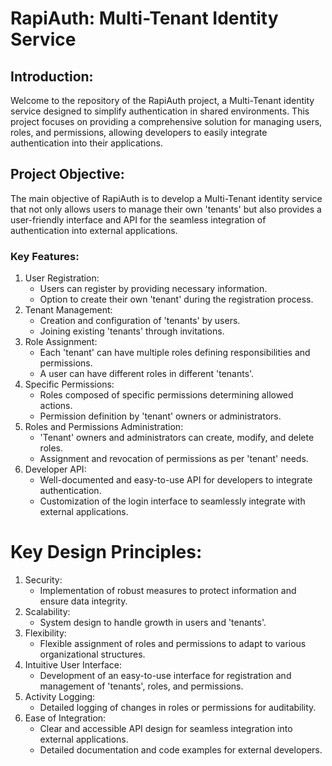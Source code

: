 # RapiAuth: Multi-Tenant Identity Service

## Introduction:

Welcome to the repository of the RapiAuth project, a Multi-Tenant identity service designed to simplify authentication in shared environments. This project focuses on providing a comprehensive solution for managing users, roles, and permissions, allowing developers to easily integrate authentication into their applications.

## Project Objective:

The main objective of RapiAuth is to develop a Multi-Tenant identity service that not only allows users to manage their own 'tenants' but also provides a user-friendly interface and API for the seamless integration of authentication into external applications.

### Key Features:

1. User Registration:
   - Users can register by providing necessary information.
   - Option to create their own 'tenant' during the registration process.
2. Tenant Management:
   - Creation and configuration of 'tenants' by users.
   - Joining existing 'tenants' through invitations.
3. Role Assignment:
   - Each 'tenant' can have multiple roles defining responsibilities and permissions.
   - A user can have different roles in different 'tenants'.
4. Specific Permissions:
   - Roles composed of specific permissions determining allowed actions.
   - Permission definition by 'tenant' owners or administrators.
5. Roles and Permissions Administration:
   - 'Tenant' owners and administrators can create, modify, and delete roles.
   - Assignment and revocation of permissions as per 'tenant' needs.
6. Developer API:
   - Well-documented and easy-to-use API for developers to integrate authentication.
   - Customization of the login interface to seamlessly integrate with external applications.

# Key Design Principles:

1. Security:
   - Implementation of robust measures to protect information and ensure data integrity.
2. Scalability:
   - System design to handle growth in users and 'tenants'.
3. Flexibility:
   - Flexible assignment of roles and permissions to adapt to various organizational structures.
4. Intuitive User Interface:
   - Development of an easy-to-use interface for registration and management of 'tenants', roles, and permissions.
5. Activity Logging:
   - Detailed logging of changes in roles or permissions for auditability.
6. Ease of Integration:
   - Clear and accessible API design for seamless integration into external applications.
   - Detailed documentation and code examples for external developers.
